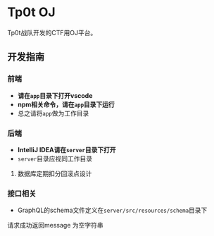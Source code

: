 # Tp0t OJ

Tp0t战队开发的CTF用OJ平台。

## 开发指南

### 前端

+ **请在`app`目录下打开vscode**
+ **npm相关命令，请在`app`目录下运行**
+ 总之请将`app`做为工作目录

### 后端

+ **IntelliJ IDEA请在`server`目录下打开**
+ `server`目录应视同工作目录

1. 数据库定期扣分回滚点设计

### 接口相关

+ GraphQL的schema文件定义在`server/src/resources/schema`目录下



请求成功返回message 为空字符串